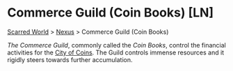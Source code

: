 # Commerce Guild (Coin Books) [LN]
[Scarred World](./scarred-world.md) > [Nexus](./city.md) > Commerce Guild (Coin Books)

*The Commerce Guild*, commonly called the *Coin Books*, control the financial activities for the [City of Coins](./city.md). The Guild controls immense resources and it rigidly steers towards further accumulation.

